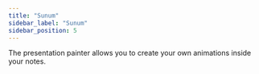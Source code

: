```yaml
---
title: "Sunum"
sidebar_label: "Sunum"
sidebar_position: 5
---
```


The presentation painter allows you to create your own animations inside your notes.
